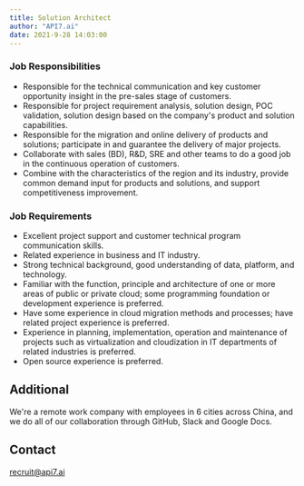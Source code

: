 ```yaml
---
title: Solution Architect
author: "API7.ai"
date: 2021-9-28 14:03:00
---
```


### Job Responsibilities

- Responsible for the technical communication and key customer opportunity insight in the pre-sales stage of customers.
- Responsible for project requirement analysis, solution design, POC validation, solution design based on the company's product and solution capabilities.
- Responsible for the migration and online delivery of products and solutions; participate in and guarantee the delivery of major projects.
- Collaborate with sales (BD), R&D, SRE and other teams to do a good job in the continuous operation of customers.
- Combine with the characteristics of the region and its industry, provide common demand input for products and solutions, and support competitiveness improvement.

### Job Requirements

- Excellent project support and customer technical program communication skills.
- Related experience in business and IT industry.
- Strong technical background, good understanding of data, platform, and technology.
- Familiar with the function, principle and architecture of one or more areas of public or private cloud; some programming foundation or development experience is preferred.
- Have some experience in cloud migration methods and processes; have related project experience is preferred.
- Experience in planning, implementation, operation and maintenance of projects such as virtualization and cloudization in IT departments of related industries is preferred.
- Open source experience is preferred.

## Additional

We're a remote work company with employees in 6 cities across China, and we do all of our collaboration through GitHub, Slack and Google Docs.

## Contact

[recruit@api7.ai](mailto:recruit@api7.ai)
